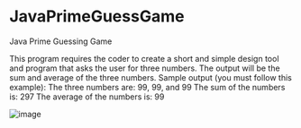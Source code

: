 # JavaPrimeGuessGame
Java Prime Guessing Game

This program requires the coder to create a short and simple design tool and program that asks the user for three numbers.  The output will be the sum and average of the three numbers.
Sample output (you must follow this example):
The three numbers are: 99, 99, and 99
The sum of the numbers is: 297
The average of the numbers is: 99

![image](https://user-images.githubusercontent.com/90645164/164945972-50cb0d3e-3438-42d0-9c48-bc3c7270c9e1.png)

